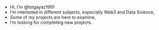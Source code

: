 - Hi, I’m @tolgayaz1991
- I’m interested in different subjects, especially Web3 and Data Science,
- Some of my projects are here to examine,
- I’m looking for completing new projects.
